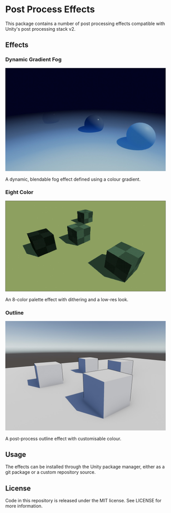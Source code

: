 # Post Process Effects

This package contains a number of post processing effects compatible with Unity's post processing stack v2.

## Effects
### Dynamic Gradient Fog
![Fog Effect](Documentation~/images/fog.jpg)

A dynamic, blendable fog effect defined using a colour gradient.

### Eight Color
![Eight Effect](Documentation~/images/eight.jpg)

An 8-color palette effect with dithering and a low-res look.

### Outline
![Outline Effect](Documentation~/images/outline.jpg)

A post-process outline effect with customisable colour.

## Usage
The effects can be installed through the Unity package manager, either as a git package or a custom repository source.

## License
Code in this repository is released under the MIT license. See LICENSE for more information.